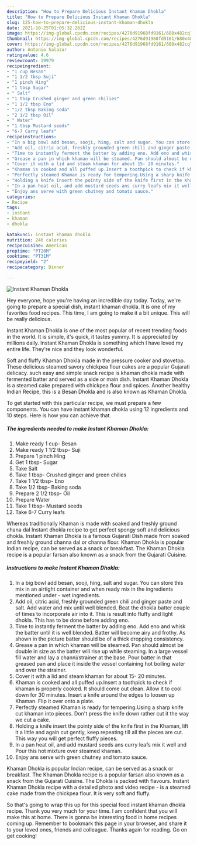 ```yaml
---
description: "How to Prepare Delicious Instant Khaman Dhokla"
title: "How to Prepare Delicious Instant Khaman Dhokla"
slug: 125-how-to-prepare-delicious-instant-khaman-dhokla
date: 2021-10-25T01:05:32.282Z
image: https://img-global.cpcdn.com/recipes/4276d91968fd9161/680x482cq70/instant-khaman-dhokla-recipe-main-photo.jpg
thumbnail: https://img-global.cpcdn.com/recipes/4276d91968fd9161/680x482cq70/instant-khaman-dhokla-recipe-main-photo.jpg
cover: https://img-global.cpcdn.com/recipes/4276d91968fd9161/680x482cq70/instant-khaman-dhokla-recipe-main-photo.jpg
author: Antonio Salazar
ratingvalue: 4.6
reviewcount: 19979
recipeingredient:
- "1 cup Besan"
- "1 1/2 tbsp Suji"
- "1 pinch Hing"
- "1 tbsp Sugar"
- " Salt"
- "1 tbsp Crushed ginger and green chilies"
- "1 1/2 tbsp Eno"
- "1/2 tbsp Baking soda"
- "2 1/2 tbsp Oil"
- " Water"
- "1 tbsp Mustard seeds"
- "6-7 Curry leafs"
recipeinstructions:
- "In a big bowl add besan, sooji, hing, salt and sugar. You can store this mix in an airtight container and when ready mix in the ingredients mentioned under - wet ingredients."
- "Add oil, citric acid, freshly grounded green chili and ginger paste and salt. Add water and mix until well blended. Beat the dhokla batter couple of times to incorporate air into it. This is result into fluffy and light dhokla. This has to be done before adding eno."
- "Time to instantly ferment the batter by adding eno. Add eno and whisk the batter until it is well blended. Batter will become airy and frothy. As shown in the picture batter should be of a thick dropping consistency."
- "Grease a pan in which khaman will be steamed. Pan should almost be double in size as the batter will rise up while steaming. In a large vessel fill water and lay a channi/strainer at the base. Pour batter in that greased pan and place it inside the vessel containing hot boiling water and over the strainer."
- "Cover it with a lid and steam khaman for about 15- 20 minutes."
- "Khaman is cooked and all puffed up.Insert a toothpick to check if khaman is properly cooked. It should come out clean. Allow it to cool down for 30 minutes. Insert a knife around the edges to loosen up Khaman. Flip it over onto a plate."
- "Perfectly steamed Khaman is ready for tempering.Using a sharp knife cut khaman into pieces. Don&#39;t press the knife down rather cut it the way we cut a cake."
- "Holding a knife insert the pointy side of the knife first in the Khaman, lift it a little and again cut gently, keep repeating till all the pieces are cut. This way you will get perfect fluffy pieces."
- "In a pan heat oil, and add mustard seeds ans curry leafs mix it well and Pour this hot mixture over steamed khaman."
- "Enjoy ans serve with green chutney and tomato sauce."
categories:
- Recipe
tags:
- instant
- khaman
- dhokla

katakunci: instant khaman dhokla 
nutrition: 246 calories
recipecuisine: American
preptime: "PT20M"
cooktime: "PT31M"
recipeyield: "2"
recipecategory: Dinner

---
```



![Instant Khaman Dhokla](https://img-global.cpcdn.com/recipes/4276d91968fd9161/680x482cq70/instant-khaman-dhokla-recipe-main-photo.jpg)

Hey everyone, hope you're having an incredible day today. Today, we're going to prepare a special dish, instant khaman dhokla. It is one of my favorites food recipes. This time, I am going to make it a bit unique. This will be really delicious.

Instant Khaman Dhokla is one of the most popular of recent trending foods in the world. It is simple, it's quick, it tastes yummy. It is appreciated by millions daily. Instant Khaman Dhokla is something which I have loved my entire life. They're nice and they look wonderful.

Soft and fluffy Khaman Dhokla made in the pressure cooker and stovetop. These delicious steamed savory chickpea flour cakes are a popular Gujarati delicacy. such easy and simple snack recipe is khaman dhokla made with fermented batter and served as a side or main dish. Instant Khaman Dhokla is a steamed cake prepared with chickpea flour and spices. Another healthy Indian Recipe, this is a Besan Dhokla and is also known as Khaman Dhokla.


To get started with this particular recipe, we must prepare a few components. You can have instant khaman dhokla using 12 ingredients and 10 steps. Here is how you can achieve that.

<!--inarticleads1-->

##### The ingredients needed to make Instant Khaman Dhokla:

1. Make ready 1 cup- Besan
1. Make ready 1 1/2 tbsp- Suji
1. Prepare 1 pinch Hing
1. Get 1 tbsp- Sugar
1. Take  Salt
1. Take 1 tbsp- Crushed ginger and green chilies
1. Take 1 1/2 tbsp- Eno
1. Take 1/2 tbsp- Baking soda
1. Prepare 2 1/2 tbsp- Oil
1. Prepare  Water
1. Take 1 tbsp- Mustard seeds
1. Take 6-7 Curry leafs


Whereas traditionally Khaman is made with soaked and freshly ground chana dal Instant dhokla recipe to get perfect spongy soft and delicious dhokla. Instant Khaman Dhokla is a famous Gujarati Dish made from soaked and freshly ground channa dal or channa flour. Khaman Dhokla is popular Indian recipe, can be served as a snack or breakfast. The Khaman Dhokla recipe is a popular farsan also known as a snack from the Gujarati Cuisine. 

<!--inarticleads2-->

##### Instructions to make Instant Khaman Dhokla:

1. In a big bowl add besan, sooji, hing, salt and sugar. You can store this mix in an airtight container and when ready mix in the ingredients mentioned under - wet ingredients.
1. Add oil, citric acid, freshly grounded green chili and ginger paste and salt. Add water and mix until well blended. Beat the dhokla batter couple of times to incorporate air into it. This is result into fluffy and light dhokla. This has to be done before adding eno.
1. Time to instantly ferment the batter by adding eno. Add eno and whisk the batter until it is well blended. Batter will become airy and frothy. As shown in the picture batter should be of a thick dropping consistency.
1. Grease a pan in which khaman will be steamed. Pan should almost be double in size as the batter will rise up while steaming. In a large vessel fill water and lay a channi/strainer at the base. Pour batter in that greased pan and place it inside the vessel containing hot boiling water and over the strainer.
1. Cover it with a lid and steam khaman for about 15- 20 minutes.
1. Khaman is cooked and all puffed up.Insert a toothpick to check if khaman is properly cooked. It should come out clean. Allow it to cool down for 30 minutes. Insert a knife around the edges to loosen up Khaman. Flip it over onto a plate.
1. Perfectly steamed Khaman is ready for tempering.Using a sharp knife cut khaman into pieces. Don&#39;t press the knife down rather cut it the way we cut a cake.
1. Holding a knife insert the pointy side of the knife first in the Khaman, lift it a little and again cut gently, keep repeating till all the pieces are cut. This way you will get perfect fluffy pieces.
1. In a pan heat oil, and add mustard seeds ans curry leafs mix it well and Pour this hot mixture over steamed khaman.
1. Enjoy ans serve with green chutney and tomato sauce.


Khaman Dhokla is popular Indian recipe, can be served as a snack or breakfast. The Khaman Dhokla recipe is a popular farsan also known as a snack from the Gujarati Cuisine. The Dhokla is packed with flavours. Instant Khaman Dhokla recipe with a detailed photo and video recipe - is a steamed cake made from the chickpea flour. It is very soft and fluffy. 

So that's going to wrap this up for this special food instant khaman dhokla recipe. Thank you very much for your time. I am confident that you will make this at home. There is gonna be interesting food in home recipes coming up. Remember to bookmark this page in your browser, and share it to your loved ones, friends and colleague. Thanks again for reading. Go on get cooking!
